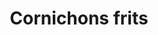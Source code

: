 ---
title: "Cornichons frits"
description: ""
price_s: ""
price_l: "7"
weight: "11"
hidden: true
---